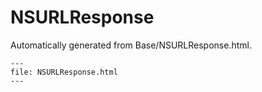 
# NSURLResponse

Automatically generated from Base/NSURLResponse.html.

``` {raw} html
---
file: NSURLResponse.html
---
```

